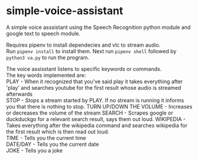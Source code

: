 # simple-voice-assistant
A simple voice asssistant using the Speech Recognition python module and google text to speech module.

Requires pipenv to install dependecies and vlc to stream audio.  
Run `pipenv install` to install them. Next run `pipenv shell` followed by `python3 va.py` to run the program.

The voice assisstant listens to specific keywords or commands.  
The key words implemented are:  
PLAY - When it recognized that you've said play it takes everything after 'play' and searches youtube for the first result whose audio is streamed afterwards  
STOP - Stops a stream started by PLAY. If no stream is running it informs you that there is nothing to stop. 
TURN UP/DOWN THE VOLUME - Increases or decreases the volume of the stream
SEARCH - Scrapes google or duckduckgo for a relevant search result, says them out loud.
WIKIPEDIA - Takes everything after the wikipedia command and searches wikipedia for the first result which is then read out loud.  
TIME - Tells you the current time  
DATE/DAY - Tells you the current date  
JOKE - Tells you a joke
